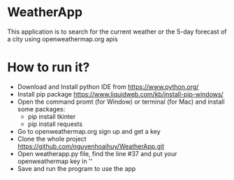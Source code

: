 # WeatherApp
This application is to search for the current weather or the 5-day forecast of a city using openweathermap.org apis

# How to run it?
 - Download and Install python IDE from https://www.python.org/
 - Install pip package https://www.liquidweb.com/kb/install-pip-windows/
 - Open the command promt (for Window) or terminal (for Mac) and install some packages:
    - pip install tkinter
    - pip install requests
 - Go to openweathermap.org sign up and get a key
 - Clone the whole project https://github.com/nguyenhoaihuy/WeatherApp.git
 - Open weatherapp.py file, find the line #37 and put your openweathermap key in ''
 - Save and run the program to use the app
